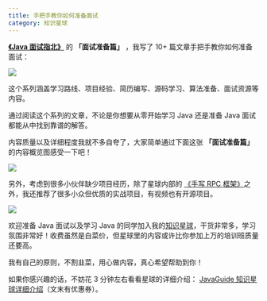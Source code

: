 ```yaml
---
title: 手把手教你如何准备面试
category: 知识星球
---
```


**[《Java 面试指北》](../zhuanlan/java-mian-shi-zhi-bei.md)** 的 **「面试准备篇」** ，我写了 10+ 篇文章手把手教你如何准备面试：

![](https://guide-blog-images.oss-cn-shenzhen.aliyuncs.com/xingqiu/image-20220628100105727.png)

这个系列涵盖学习路线、项目经验、简历编写、源码学习、算法准备、面试资源等内容。

通过阅读这个系列的文章，不论是你想要从零开始学习 Java 还是准备 Java 面试都能从中找到靠谱的解答。

内容质量以及详细程度我就不多自夸了，大家简单通过下面这张 **「面试准备篇」** 的内容概览图感受一下吧！

![](https://guide-blog-images.oss-cn-shenzhen.aliyuncs.com/xingqiu/image-20220628100605808.png)

另外，考虑到很多小伙伴缺少项目经历，除了星球内部的 [《手写 RPC 框架》](../zhuanlan/handwritten-rpc-framework.md)之外，我还推荐了很多小众但优质的实战项目，有视频也有开源项目。

![](https://guide-blog-images.oss-cn-shenzhen.aliyuncs.com/github/javaguide/image-20220308132546961.png)

欢迎准备 Java 面试以及学习 Java 的同学加入我的[知识星球](https://www.yuque.com/docs/share/8a30ffb5-83f3-40f9-baf9-38de68b906dc)，干货非常多，学习氛围非常好！收费虽然是白菜价，但星球里的内容或许比你参加上万的培训班质量还要高。

我有自己的原则，不割韭菜，用心做内容，真心希望帮助到你！

如果你感兴趣的话，不妨花 3 分钟左右看看星球的详细介绍： [JavaGuide 知识星球详细介绍](https://www.yuque.com/docs/share/8a30ffb5-83f3-40f9-baf9-38de68b906dc)（文末有优惠券）。

